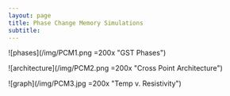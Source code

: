 ```yaml
---
layout: page
title: Phase Change Memory Simulations
subtitle: 
---
```


![phases](/img/PCM1.png =200x "GST Phases")

![architecture](/img/PCM2.png =200x "Cross Point Architecture")

![graph](/img/PCM3.jpg =200x "Temp v. Resistivity")
